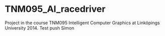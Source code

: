 TNM095_AI_racedriver
====================

Project in the course TNM095 Intelligent Computer Graphics at Linköpings University 2014.
Test push Simon
